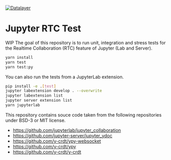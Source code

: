 [![Datalayer](https://assets.datalayer.design/datalayer-25.svg)](https://datalayer.io)

# Jupyter RTC Test

WIP The goal of this repository is to run unit, integration and stress tests for the Realtime Collaboration (RTC) feature of Jupyter (Lab and Server).

```bash
yarn install
yarn test
yarn test:py
```

You can also run the tests from a JupyterLab extension.

```bash
pip install -e .[test]
jupyter labextension develop . --overwrite
jupyter labextension list
jupyter server extension list
yarn jupyterlab
```

This repository contains souce code taken from the following repositories under BSD-3 or MIT license.

- https://github.com/jupyterlab/jupyter_collaboration
- https://github.com/jupyter-server/jupyter_ydoc
- https://github.com/y-crdt/ypy-websocket
- https://github.com/y-crdt/ypy
- https://github.com/y-crdt/y-crdt
